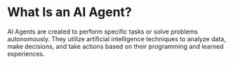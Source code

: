# What Is an AI Agent?

AI Agents are created to perform specific tasks or solve problems autonomously. They utilize artificial intelligence techniques to analyze data, make decisions, and take actions based on their programming and learned experiences.

